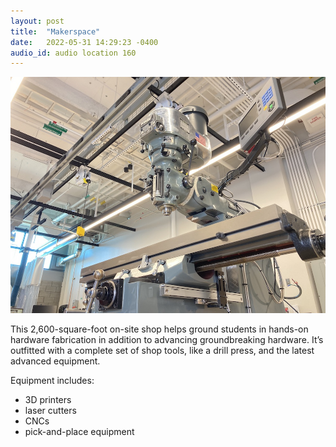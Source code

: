 ```yaml
---
layout: post
title:  "Makerspace"
date:   2022-05-31 14:29:23 -0400
audio_id: audio location 160
---
```


<div class="audio-player">
   <!-- this is where the player will be injected -->
</div>

![A digital drill press](/assets/images/160-makerspace.jpg)

This 2,600-square-foot on-site shop helps ground students in hands-on hardware fabrication in addition to advancing groundbreaking hardware. It’s outfitted with a complete set of shop tools, like a drill press, and the latest advanced equipment.

Equipment includes:
* 3D printers
* laser cutters
* CNCs
* pick-and-place equipment





<script type="text/javascript">

 const player = new Shikwasa({
   container: () => document.querySelector('.audio-player'),
   audio: {
     title: 'Robot Makerspace',
     artist: 'location 160',
     cover: '/assets/images/160-makerspace.jpg',
     src: '/assets/audio/140-robot-garden.mp3',
   },
   // fixed: {
   //   type: 'static',
   // }
 })

 </script>

